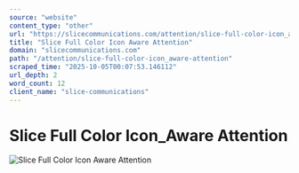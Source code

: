 ```yaml
---
source: "website"
content_type: "other"
url: "https://slicecommunications.com/attention/slice-full-color-icon_aware-attention"
title: "Slice Full Color Icon Aware Attention"
domain: "slicecommunications.com"
path: "/attention/slice-full-color-icon_aware-attention"
scraped_time: "2025-10-05T00:07:53.146112"
url_depth: 2
word_count: 12
client_name: "slice-communications"
---
```


# Slice Full Color Icon_Aware Attention

![Slice Full Color Icon Aware Attention](https://slicecommunications.com/wp-content/uploads/2024/09/Slice-Full-Color-Icon_Aware-Attention-300x300.png)